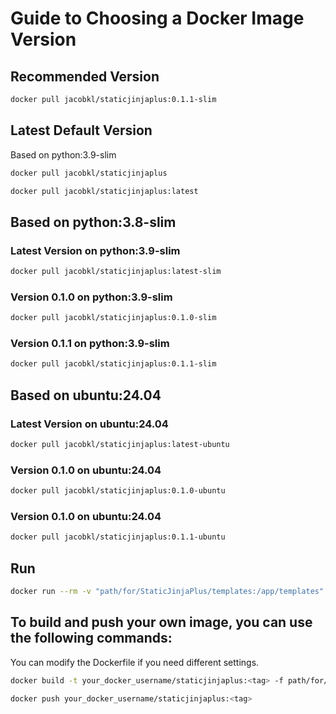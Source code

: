 # Guide to Choosing a Docker Image Version

## Recommended Version

```sh
docker pull jacobkl/staticjinjaplus:0.1.1-slim
```

## Latest Default Version
Based on python:3.9-slim
```sh
docker pull jacobkl/staticjinjaplus
```
```sh
docker pull jacobkl/staticjinjaplus:latest
```

## Based on python:3.8-slim

### Latest Version on python:3.9-slim
```sh
docker pull jacobkl/staticjinjaplus:latest-slim
```

### Version 0.1.0 on python:3.9-slim
```sh
docker pull jacobkl/staticjinjaplus:0.1.0-slim
```

### Version 0.1.1 on python:3.9-slim
```sh
docker pull jacobkl/staticjinjaplus:0.1.1-slim
```

## Based on ubuntu:24.04

### Latest Version on ubuntu:24.04
```sh
docker pull jacobkl/staticjinjaplus:latest-ubuntu
```

### Version 0.1.0 on ubuntu:24.04

```sh
docker pull jacobkl/staticjinjaplus:0.1.0-ubuntu
```

### Version 0.1.0 on ubuntu:24.04

```sh
docker pull jacobkl/staticjinjaplus:0.1.1-ubuntu
```
## Run

```sh
docker run --rm -v "path/for/StaticJinjaPlus/templates:/app/templates" -v "path/for/StaticJinjaPlus/build:/app/build" your_docker_username/staticjinjaplus:<tag> -w
```

## To build and push your own image, you can use the following commands:
You can modify the Dockerfile if you need different settings.

```sh
docker build -t your_docker_username/staticjinjaplus:<tag> -f path/for/your/Dockerfile path/for/your/repository_with_Dockerfile
```
```sh
docker push your_docker_username/staticjinjaplus:<tag>
```




